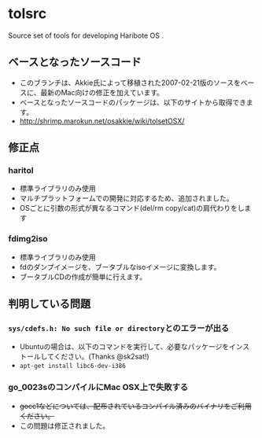 # tolsrc
Source set of tools for developing Haribote OS .

## ベースとなったソースコード
- このブランチは、Akkie氏によって移植された2007-02-21版のソースをベースに、最新のMac向けの修正を加えています。
- ベースとなったソースコードのパッケージは、以下のサイトから取得できます。
 - http://shrimp.marokun.net/osakkie/wiki/tolsetOSX/

## 修正点
### haritol
- 標準ライブラリのみ使用
- マルチプラットフォームでの開発に対応するため、追加されました。
- OSごとに引数の形式が異なるコマンド(del/rm copy/cat)の肩代わりをします

### fdimg2iso
- 標準ライブラリのみ使用
- fdのダンプイメージを、ブータブルなisoイメージに変換します。
 - ブータブルCDの作成が簡単に行えます。

## 判明している問題

### `sys/cdefs.h: No such file or directory`とのエラーが出る
- Ubuntuの場合は、以下のコマンドを実行して、必要なパッケージをインストールしてください。(Thanks @sk2sat!)
 - `apt-get install libc6-dev-i386`
 
### go_0023sのコンパイルにMac OSX上で失敗する
- ~~gocc1などについては、配布されているコンパイル済みのバイナリをご利用ください。~~
 - この問題は修正されました。
